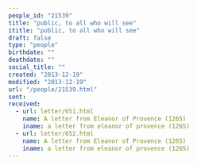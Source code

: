 ```yaml
---
people_id: "21539"
title: "public, to all who will see"
ititle: "public, to all who will see"
draft: false
type: "people"
birthdate: ""
deathdate: ""
social_title: ""
created: "2013-12-19"
modified: "2013-12-19"
url: "/people/21539.html"
sent:
received:
  - url: letter/651.html
    name: A letter from Eleanor of Provence (1265)
    iname: a letter from eleanor of provence (1265)
  - url: letter/652.html
    name: A letter from Eleanor of Provence (1265)
    iname: a letter from eleanor of provence (1265)
---
```

